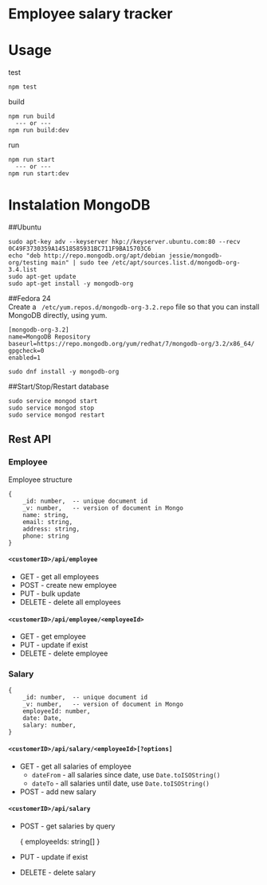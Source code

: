 # Employee salary tracker

# Usage
test

    npm test

build

    npm run build
      --- or ---
    npm run build:dev

run

    npm run start
      --- or ---
    npm run start:dev

# Instalation MongoDB
##Ubuntu

    sudo apt-key adv --keyserver hkp://keyserver.ubuntu.com:80 --recv 0C49F3730359A14518585931BC711F9BA15703C6
    echo "deb http://repo.mongodb.org/apt/debian jessie/mongodb-org/testing main" | sudo tee /etc/apt/sources.list.d/mongodb-org-3.4.list
    sudo apt-get update
    sudo apt-get install -y mongodb-org
    
##Fedora 24<br>
Create a ` /etc/yum.repos.d/mongodb-org-3.2.repo` file so that you can install MongoDB directly, using yum.

    
    [mongodb-org-3.2]
    name=MongoDB Repository
    baseurl=https://repo.mongodb.org/yum/redhat/7/mongodb-org/3.2/x86_64/
    gpgcheck=0
    enabled=1
    
    sudo dnf install -y mongodb-org
    

##Start/Stop/Restart database

    sudo service mongod start
    sudo service mongod stop
    sudo service mongod restart



## Rest API

### Employee

Employee structure

    {
        _id: number,  -- unique document id
        _v: number,   -- version of document in Mongo
        name: string,
        email: string,
        address: string,
        phone: string
    }

#### `<customerID>/api/employee`
- GET  - get all employees
- POST  - create new employee
- PUT  - bulk update
- DELETE  - delete all employees    

#### `<customerID>/api/employee/<employeeId>`
- GET  - get employee
- PUT  - update if exist
- DELETE  - delete employee
    
    
    
    
### Salary

    {
        _id: number,  -- unique document id
        _v: number,   -- version of document in Mongo
        employeeId: number,
        date: Date,
        salary: number,
    }
    
#### `<customerID>/api/salary/<employeeId>[?options]`
- GET  - get all salaries of employee
    - `dateFrom` - all salaries since date, use `Date.toISOString()`
    - `dateTo` - all salaries until date, use `Date.toISOString()`
- POST  - add new salary
    
#### `<customerID>/api/salary`
- POST - get salaries by query 

    
    {
        employeeIds: string[]
    }
    
- PUT  - update if exist
- DELETE  - delete salary